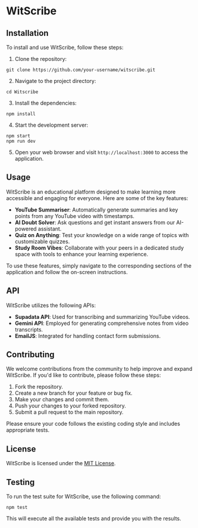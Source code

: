 
# WitScribe

## Installation

To install and use WitScribe, follow these steps:

1. Clone the repository:
```
git clone https://github.com/your-username/witscribe.git
```
2. Navigate to the project directory:
```
cd Witscribe
```
3. Install the dependencies:
```
npm install

```
4. Start the development server:
```
npm start
npm run dev
```
5. Open your web browser and visit `http://localhost:3000` to access the application.

## Usage

WitScribe is an educational platform designed to make learning more accessible and engaging for everyone. Here are some of the key features:

- **YouTube Summariser**: Automatically generate summaries and key points from any YouTube video with timestamps.
- **AI Doubt Solver**: Ask questions and get instant answers from our AI-powered assistant.
- **Quiz on Anything**: Test your knowledge on a wide range of topics with customizable quizzes.
- **Study Room Vibes**: Collaborate with your peers in a dedicated study space with tools to enhance your learning experience.

To use these features, simply navigate to the corresponding sections of the application and follow the on-screen instructions.

## API

WitScribe utilizes the following APIs:

- **Supadata API**: Used for transcribing and summarizing YouTube videos.
- **Gemini API**: Employed for generating comprehensive notes from video transcripts.
- **EmailJS**: Integrated for handling contact form submissions.

## Contributing

We welcome contributions from the community to help improve and expand WitScribe. If you'd like to contribute, please follow these steps:

1. Fork the repository.
2. Create a new branch for your feature or bug fix.
3. Make your changes and commit them.
4. Push your changes to your forked repository.
5. Submit a pull request to the main repository.

Please ensure your code follows the existing coding style and includes appropriate tests.

## License

WitScribe is licensed under the [MIT License](LICENSE).

## Testing

To run the test suite for WitScribe, use the following command:

```
npm test
```

This will execute all the available tests and provide you with the results.
